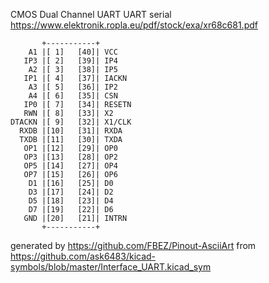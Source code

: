 CMOS Dual Channel UART
UART serial
https://www.elektronik.ropla.eu/pdf/stock/exa/xr68c681.pdf


	       +-----------+
	    A1 |[ 1]   [40]| VCC
	   IP3 |[ 2]   [39]| IP4
	    A2 |[ 3]   [38]| IP5
	   IP1 |[ 4]   [37]| IACKN
	    A3 |[ 5]   [36]| IP2
	    A4 |[ 6]   [35]| CSN
	   IP0 |[ 7]   [34]| RESETN
	   RWN |[ 8]   [33]| X2
	DTACKN |[ 9]   [32]| X1/CLK
	  RXDB |[10]   [31]| RXDA
	  TXDB |[11]   [30]| TXDA
	   OP1 |[12]   [29]| OP0
	   OP3 |[13]   [28]| OP2
	   OP5 |[14]   [27]| OP4
	   OP7 |[15]   [26]| OP6
	    D1 |[16]   [25]| D0
	    D3 |[17]   [24]| D2
	    D5 |[18]   [23]| D4
	    D7 |[19]   [22]| D6
	   GND |[20]   [21]| INTRN
	       +-----------+


generated by https://github.com/FBEZ/Pinout-AsciiArt from https://github.com/ask6483/kicad-symbols/blob/master/Interface_UART.kicad_sym